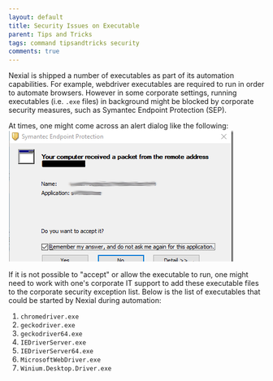 ```yaml
---
layout: default
title: Security Issues on Executable
parent: Tips and Tricks
tags: command tipsandtricks security
comments: true
---
```



Nexial is shipped a number of executables as part of its automation capabilities.  For example, webdriver executables
are required to run in order to automate browsers. However in some corporate settings, running executables (i.e. 
`.exe` files) in background might be blocked by corporate security measures, such as Symantec Endpoint Protection (SEP).

At times, one might come across an alert dialog like the following:<br/>
![](image/SecurityIssuesExecutableFiles_01.png)

If it is not possible to "accept" or allow the executable to run, one might need to work with one's corporate IT 
support to add these executable files to the corporate security exception list.  Below is the list of executables that 
could be started by Nexial during automation:

 1.  `chromedriver.exe`
 2.  `geckodriver.exe`
 3.  `geckodriver64.exe`
 4.  `IEDriverServer.exe`
 5.  `IEDriverServer64.exe`
 6.  `MicrosoftWebDriver.exe`
 7.  `Winium.Desktop.Driver.exe`

